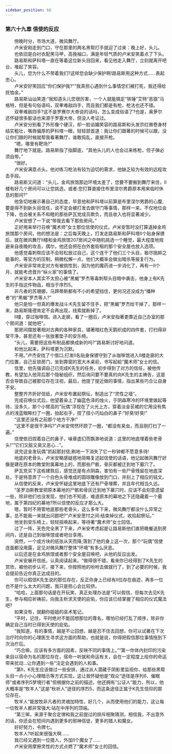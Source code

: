 ```yaml
---
sidebar_position: 68
---
```

### 第六十九章 信使的反应  


　　傍晚时分，市场大道，微风舞厅。  
　　卢米安刚走到门口，守在那里的两名黑帮打手就迎了过来：晚上好，头儿。  
　　也依旧是白衬衣配黑马甲，高挽袖口，满是年轻气质的卢米安笑着点了下头。  
　　路易斯和萨科塔一直在等着这位新头目回来，看见他走入舞厅，立刻就离开吧台，堆起了笑容。  
　　头儿，您为什么不带着我们?这样您会缺少保护啊!路易斯用这种方式……表起忠心。  
　　卢米安好笑回应“你们保护我?”“我真担心遇到什么事情您们被打死，我还得给抚恤金。”  
　　路易斯讪讪笑道:“我知道头儿您很厉害，一个人就能搞定“铁锤”艾特“恶狼”马格特，但是有句俗语吗，双拳难敌四手，而且我们都是有枪，枪法也还不错。  
　　双拳难敌四手?这不是罗赛尔大帝说的话吗，怎么变成俗语了?也是，奥萝尔还怀疑很多脏话也来源于罗塞大帝，但没人考证过。  
　　卢米安分别看了外形像个硬汉，却一脸谄媚笑容的路易斯和头发宗红微卷身材结实粗壮，嘴唇偏厚的萨科塔一眼，轻轻颔首道：我让你们跟著的时候可以跟，没让你们跟的时候就帮我看著舞厅，谁敢捣乱，直接开枪。  
　　”嗯，哪里有靶场?”  
　　舞厅地下就是。路易斯指了指脚底，“其他头儿的人也会过来练枪，但子弹必须自带。”  
　　“很好。  
　　卢米安满意点头。他对练习枪法有较为迫切的需求，他缺乏较为有效的远程攻击手段。  
　　路易斯又问道：“头儿，金鸡旅馆那边环境太差了，您要不要搬到舞厅来住，II楼有好几个房间可以让您挑选，或者:您打算直接住布里涅尔男爵原本用来临时休息的那间?”  
　　他急切地展示著自己的态度，毕意他和萨科塔以前算是布里涅尔男爵的心腹,要是得不到新头目信任，说不定会被打发去做守门等事情，那样一来，不仅地位会下降，也会被关系不和睦的那些萨瓦党成员欺负，而且收入也将显著减少。  
　　卢米安想了一下说“带我去看下那些房间。”  
　　正好用来举行召唤“魔术师”女士那位信使的仪式，卢米安暂时没打算退掉金鸡旅馆那个房间，他的想法是：之后每天晚上，打发走路易斯和萨科塔II个贴身保镖后，就在微风舞厅II楼和金鸡旅馆207房间之中随机挑选一个睡觉，最大程度地规避来自夜晚的攻击，偶尔，他还会把在白外套街租的那个安全屋也放入选项。  
　　他感觉毒刺帮应该不会轻松放过自己，这个连干了他们三个头目，极尽挑衅之能事的，等官方的压制，稍微松懈一点，他们大概率会做出暗杀等报复行为。  
　　卢米安非常肯定对方有被挑性到，因为他的魔药进一步消化了，再有一Ⅱ个月，就能考虑晋升“纵火家”的事情了。  
　　卢米安本人其实不太担心被“黑蝎”罗杰等毒刺帮头目暗中袭击，他身上有K先生的手指这件物品，相当于序烈5。  
　　非凡者的苏珊娜，马蹄蒂斯都有不小的希望挡住，更何况还没成为“播种者”的“黑蝎”罗杰等人?”  
　　他只是怕一但真的爆发战斗:K先生留不住手，把“黑蝎”罗杰给干掉了，那样一来，路易斯隆德肯定不会再出现，线索就断掉了。  
　　II楼，穿过咖啡馆。进入走廓，看了一圈后，卢米安指著更靠近自己办室的那个房间道：就他吧”。  
　　那房间摆放著相对古典的各种家具，铺著暗红色天鹅织成的四件套，打扫得非常干净，甚至还有一张放著垫子的安乐椅。  
　　“头儿，需要把这些布制品都换成新的吗?”路易斯讨好地问道。  
　　和他比起来，萨科塔更为沉默。  
　　不用。”卢杰安找了个借口;打发II名贴身保镖守到了从咖啡馆进入II楼走廊的大门位置，自己反锁房门，坐到靠窗的宽大木桌前，书写起給“魔术师”女士的信。  
　　信里，他先强调自己已完成K先生的任务，初步得到了对方的信任，被他传教，有望加入他背后那个隐秘组织，然后询问要不要真的向K先生的主祷告，这是否会导致自己被那位存在注视，最后，他提了提近做的事情，指出某些巧合让自身不安。  
　　整整齐齐折好信纸，卢米安布置起祭坛，制造出了“灵性之墙”。  
　　完成召唤仪式后，他望着染上了幽蓝色泽的烛火，于阴森寒冷的环境里做起等待，没多久，那个小臂高的“玩偶”浮现在了火光上方，穿着淡金苌裙的它用没有焦点的浅蓝眼眸扫了一圈，抬起右手，捏了捏小巧灿白的鼻子:“好臭!好臭!”  
　　“这里还没有之前那个地方干净!”  
　　“这里不是很干净吗?”卢米安愕然环顾了一圈，“都没有臭虫，而且刚打扫了一遍。”  
　　信使依旧捏着自己的鼻子，噪章虚幻而飘渺地说道：这里的地底埋着些老骨头!”“它们又脏又臭又恶心…”。  
　　说完这金发玩偶”抓起那封信;刷地一下消失了它一秒钟都不愿意多待!  
　　地底的老骨头，卢米安略感疑惑地简略复述起信使的话语，他记起微风舞厅好像是建在原本的教堂附属幕地上的，而那些尸骸，骨灰都被迁到地下墓穴了。  
　　萨瓦党买下这栋建筑后，感觉还是有点阴森，害怕有一些尸骨残留在地底深处，于是特意弄了一个白色头骨堆成的圆球雕像放到门口，并刻上了相应的铭文。  
　　从信使的反来，卢米安怀疑这里地底下还有尸骨埋葬，并且年代相当久远。  
　　“圣罗泊斯教堂把原本幕地的尸骸和骨灰迁到地下幕穴时，应该不会刻意遗留一些，除非他们也没发现，他们也不知道，难道原本的幕地之下还隐藏着一个墓地，属于第四纪的幕地?所以信使的反应才那么大。  
　　嗯，暂时不用管地底那些老骨头，这么多年下来，微风舞厅都没什么异常之事，总不能我一来就出问题吧?“卢米安思忖之间:结束掉仪式，收拾起祭坛。”  
　　他坐到安乐椅上，轻轻摇唤起来，等待著“魔术师”女士回信。  
　　过了一阵，天色完全黑了下来，卢米安考虑起是让路易斯他们直把晚餐送到房间内，还是自己到咖啡馆或者吧台享用。  
　　突然，一个成方块的纸张从天而降;落到了他的身上这一次，那个“玩偶”信使连面都没用露，足见对微风舞厅整体“环境”有多么厌恶。  
　　以后还是在金鸡旅馆或者那个安全屋召唤吧，从他的反应出发。  
　　卢米安展开信纸，认真阅读起来。“做得很不错，看来你已经得到了K先生的赏欣，被他初步认可，接下来，你按照他的吩咐去做就行了，到了必要的时候，我会提前告近你真正达成目的。  
　　你可以假信K先生说的那位存在，反正你身上已经有II位存在痕迹，再多一位也不是什么太大的问题，我只是担心会比较挤。  
　　“哈哈，上面那句话是在开玩笑，真正处理办法是“可以假信，但每次去见K先生，参与相应祈祷前，向我主析求天使的庇佑，你应该已经掌握了相应的仪式魔法吧?  
　　如果没有，就翻你姐姐的巫术笔记。  
　　“平时，记住，平时绝对不能回想那位的尊名，哪怕已经打乱了顺序，除非你确定自己当时已得到天使的庇佑。  
　　“我知道，有的事情，越是不让回想，越是忍不住去回想，你可以试著在下次治疗时向你的心理医生寻求这方面的帮助，也就是说，你得把假信那位事情拖到下次治疗后。  
　　“巧合嘛，应该有多方面的因素，反映不同的事情上。”“第一你体内封印的污染来自以宿命为名的那位存在，宿命一听就和命运有关，会在一定程度上给你的命运带来扰动…让你遇到一些“注定会遇到的人和事。  
　　“第Ⅱ，K先生应该做过一些安排，通过派人潜藏于阴影里监视你，给那些黑帮头目一点小小心理暗示等方式实现，这让我怀疑他是“观众“途径是序列6、催眠师”或者序列5梦境行者”但根据你之前的描述，他还拥有“公证人”能力，所以，他大概率是“牧羊人”这是“秋祈人”途径的序烈5，而这条途径正属于K先生信仰的那位存在。  
　　牧羊人“能放牧非凡者的灵魂加特性，好几个，从而使用他们的能力，这让每一位牧羊人都非常强大:站在中序列的顶端。  
　　“第三嘛，来源于聚合定律和我之前提过的排斥相聚猜测，相信我，不出意外的话，你还会在短间内遇到更多的邪神信徒，更多的猎人和魔女。  
　　好好努力，令牌七。  
　　牧羊人?听起来很强大啊……  
　　我已经又遇到一位猎人，外加II个魔女了……  
　　卢米安用摩擦灵性的方式点燃了“魔术师”女士的回信。  
